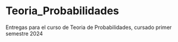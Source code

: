 # Teoria_Probabilidades
Entregas para el curso de Teoria de Probabilidades, cursado primer semestre 2024
